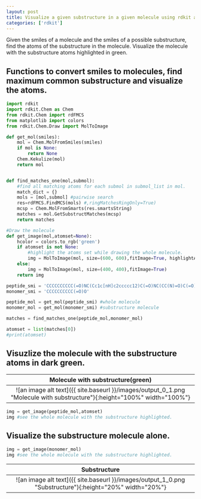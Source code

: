 ```yaml
---
layout: post
title: Visualize a given substructure in a given molecule using rdkit and python. 
categories: ['rdkit']
---
```

Given the smiles of a molecule and the smiles of a possible substructure, find the atoms of the substructure in the molecule.
Visualize the molecule with the substructure atoms highlighted in green.


## Functions to convert smiles to molecules, find maximum common substructure and visualize the atoms.

```python
import rdkit
import rdkit.Chem as Chem
from rdkit.Chem import rdFMCS
from matplotlib import colors
from rdkit.Chem.Draw import MolToImage

def get_mol(smiles):
    mol = Chem.MolFromSmiles(smiles)
    if mol is None:
        return None
    Chem.Kekulize(mol)
    return mol


def find_matches_one(mol,submol):
    #find all matching atoms for each submol in submol_list in mol.
    match_dict = {}
    mols = [mol,submol] #pairwise search
    res=rdFMCS.FindMCS(mols) #,ringMatchesRingOnly=True)
    mcsp = Chem.MolFromSmarts(res.smartsString)
    matches = mol.GetSubstructMatches(mcsp)
    return matches

#Draw the molecule
def get_image(mol,atomset=None):    
    hcolor = colors.to_rgb('green')
    if atomset is not None:
        #highlight the atoms set while drawing the whole molecule.
        img = MolToImage(mol, size=(600, 600),fitImage=True, highlightAtoms=atomset,highlightColor=hcolor)
    else:
        img = MolToImage(mol, size=(400, 400),fitImage=True)
    return img

peptide_smi = 'CCCCCCCCCC(=O)NC(Cc1c[nH]c2ccccc12)C(=O)NC(CC(N)=O)C(=O)NC(CC(=O)O)C(=O)NC4C(C)OC(=O)C(CC(=O)c3ccccc3(N))NC(=O)C(NC(=O)C(CO)NC(=O)CNC(=O)C(CC(=O)O)NC(=O)C(C)NC(=O)C(CC(=O)O)NC(=O)C(CCCN)NC(=O)CNC4(=O))C(C)CC(=O)O'
monomer_smi = 'CCCCCCCCCC(=O)O'

peptide_mol = get_mol(peptide_smi) #whole molecule
monomer_mol = get_mol(monomer_smi) #substructure molecule

matches = find_matches_one(peptide_mol,monomer_mol)

atomset = list(matches[0])
#print(atomset)
```
## Visuzlize the molecule with the substructure atoms in dark green.

<!--![png](https://github.com/pchanda/pchanda.github.io/tree/master/_posts/output_0_1.png) -->

**Molecule with substructure(green)**   |  
:-----------------------------------:|
![an image alt text]({{ site.baseurl }}/images/output_0_1.png "Molecule with substructure"){:height="100%" width="100%"} | 


```python
img = get_image(peptide_mol,atomset)
img #see the whole molecule with the substructure highlighted.
```


## Visualize the substructure molecule alone.

```python
img = get_image(monomer_mol)
img #see the whole molecule with the substructure highlighted.
```

<!-- ![png](https://github.com/pchanda/pchanda.github.io/tree/master/_posts/output_1_0.png) -->
**Substructure**          |  
:-----------------------------------:|
![an image alt text]({{ site.baseurl }}/images/output_1_0.png "Substructure"){:height="20%" width="20%"} | 
